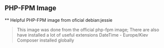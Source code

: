 ## PHP-FPM Image

 ** Helpful PHP-FPM image from oficial debian:jessie

 > This image was done from the official php-fpm image;
 > There are also have installed a lot of useful extensions
 > DateTime - Europe/Kiev
 > Composer installed globally